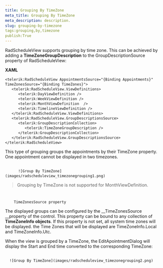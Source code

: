 ```yaml
---
title: Grouping By TimeZone
meta_title: Grouping By TimeZone
meta_description: description.
slug: grouping-by-timezone
tags:grouping,by,timezone
publish:True
---
```



RadScheduleView supports grouping by time zone. This can be achieved by adding a __TimeZoneGroupDescription__ to the GroupDescriptionSource property of RadScheduleView:
      




 __XAML__
    


	<telerik:RadScheduleView AppointmentsSource="{Binding Appointments}" TimeZonesSource="{Binding TimeZones}">
	   <telerik:RadScheduleView.ViewDefinitions>
	      <telerik:DayViewDefinition />
	      <telerik:WeekViewDefinition />
	      <telerik:MonthViewDefinition  />
	      <telerik:TimelineViewDefinition />
	   </telerik:RadScheduleView.ViewDefinitions>
	   <telerik:RadScheduleView.GroupDescriptionsSource>
	      <telerik:GroupDescriptionCollection>
	         <telerik:TimeZoneGroupDescription />
	      </telerik:GroupDescriptionCollection>
	   </telerik:RadScheduleView.GroupDescriptionsSource>
	</telerik:RadScheduleView>



This type of grouping groups the appointments by their TimeZone property. One appointment cannot be displayed in two timezones.


             
          ![Group By TimeZone](images/radscheduleview_timezonegrouping1.png)

><para xmlns="http://ddue.schemas.microsoft.com/authoring/2003/5">Grouping by TimeZone is not supported for MonthViewDefinition. </para>

# 
        TimeZonesSource property
      

The displayed groups can be configured by the __TimeZonesSource __property of the control. This property can be bound to any collection of __TimeZoneInfo objects__.
If this property is not set, all system time zones will be displayed. the Time Zones that will be displayed are TimeZoneInfo.Local and TimeZoneInfo.Utc.



When the view is grouped by a TimeZone, the EditApointmentDialog will display the Start and End time converted to the corresponding TimeZone: 




         
      ![Group By TimeZone](images/radscheduleview_timezonegrouping2.png)
